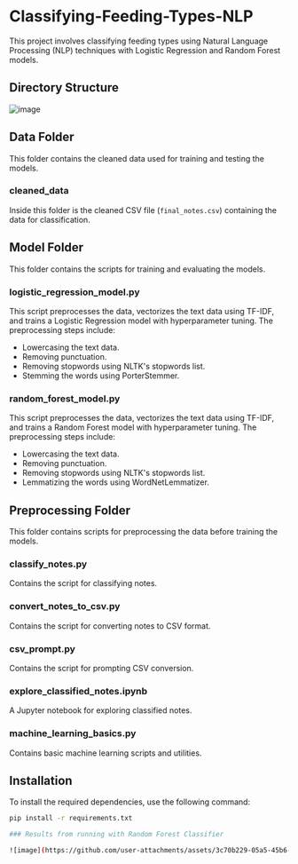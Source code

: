 # Classifying-Feeding-Types-NLP

This project involves classifying feeding types using Natural Language Processing (NLP) techniques with Logistic Regression and Random Forest models.

## Directory Structure

![image](https://github.com/user-attachments/assets/57b03b12-2ea2-46a3-b00c-326414c2454f)


## Data Folder

This folder contains the cleaned data used for training and testing the models.

### cleaned_data

Inside this folder is the cleaned CSV file (`final_notes.csv`) containing the data for classification.

## Model Folder

This folder contains the scripts for training and evaluating the models.

### logistic_regression_model.py

This script preprocesses the data, vectorizes the text data using TF-IDF, and trains a Logistic Regression model with hyperparameter tuning. The preprocessing steps include:

- Lowercasing the text data.
- Removing punctuation.
- Removing stopwords using NLTK's stopwords list.
- Stemming the words using PorterStemmer.

### random_forest_model.py

This script preprocesses the data, vectorizes the text data using TF-IDF, and trains a Random Forest model with hyperparameter tuning. The preprocessing steps include:

- Lowercasing the text data.
- Removing punctuation.
- Removing stopwords using NLTK's stopwords list.
- Lemmatizing the words using WordNetLemmatizer.

## Preprocessing Folder

This folder contains scripts for preprocessing the data before training the models.

### classify_notes.py

Contains the script for classifying notes.

### convert_notes_to_csv.py

Contains the script for converting notes to CSV format.

### csv_prompt.py

Contains the script for prompting CSV conversion.

### explore_classified_notes.ipynb

A Jupyter notebook for exploring classified notes.

### machine_learning_basics.py

Contains basic machine learning scripts and utilities.

## Installation

To install the required dependencies, use the following command:

```bash
pip install -r requirements.txt

### Results from running with Random Forest Classifier

![image](https://github.com/user-attachments/assets/3c70b229-05a5-45b6-b782-71262f48aac7)

